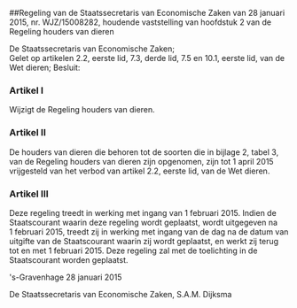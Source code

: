 <meta http-equiv='Content-Type' content='text/html; charset=utf-8' />

##Regeling van de Staatssecretaris van Economische Zaken van 28 januari 2015, nr. WJZ/15008282, houdende vaststelling van hoofdstuk 2 van de Regeling houders van dieren

De Staatssecretaris van Economische Zaken;  
Gelet op artikelen 2.2, eerste lid, 7.3, derde lid, 7.5 en 10.1, eerste lid, van de Wet dieren;
Besluit:    

### Artikel  I  

Wijzigt de Regeling houders van dieren. 

### Artikel  II  

De houders van dieren die behoren tot de soorten die in bijlage 2, tabel 3, van de Regeling houders van dieren zijn opgenomen, zijn tot 1 april 2015 vrijgesteld van het verbod van artikel 2.2, eerste lid, van de Wet dieren. 

### Artikel  III  

Deze regeling treedt in werking met ingang van 1 februari 2015. Indien de Staatscourant waarin deze regeling wordt geplaatst, wordt uitgegeven na 1 februari 2015, treedt zij in werking met ingang van de dag na de datum van uitgifte van de Staatscourant waarin zij wordt geplaatst, en werkt zij terug tot en met 1 februari 2015. 
Deze regeling zal met de toelichting in de Staatscourant worden geplaatst.   

's-Gravenhage 
28 januari 2015   

De 
Staatssecretaris van Economische Zaken, 
S.A.M. Dijksma     
